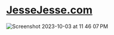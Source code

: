 # <a href="https://www.JesseJesse.com">JesseJesse.com</a>
![Screenshot 2023-10-03 at 11 46 07 PM](https://github.com/sudo-self/to-do-list/assets/119916323/b87bf3f7-79fa-439b-a7b5-974a6bedc27f)

